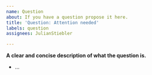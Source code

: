 ```yaml
---
name: Question
about: If you have a question propose it here.
title: 'Question: Attention needed'
labels: question
assignees: JulianStiebler

---
```


**A clear and concise description of what the question is.**
- ...